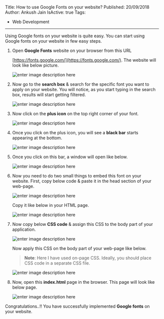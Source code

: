 Title: How to use Google Fonts on your website?
Published: 20/09/2018
Author: Ankush Jain
IsActive: true
Tags:
  - Web Development
---
Using Google fonts on your website is quite easy. You can start using Google fonts on your website in few easy steps. 

1.  Open **Google Fonts** website on your browser from this URL 

    [https://fonts.google.com/](https://fonts.google.com/).  The website will look like below picture.
  
    ![enter image description here](/img/blogs/how-to-use-google-fonts-on-your-website/how-to-use-google-fonts-on-your-website-1.png)

2.  Now go to the **search box** & search for the specific font you want to apply
on your website. You will notice, as you start typing in the search box, results will start getting filtered. 

    ![enter image description here](/img/blogs/how-to-use-google-fonts-on-your-website/how-to-use-google-fonts-on-your-website-2.png)

3.  Now click on the **plus icon** on the top right corner of your font.

    ![enter image description here](/img/blogs/how-to-use-google-fonts-on-your-website/how-to-use-google-fonts-on-your-website-3.png)

4.  Once you click on the plus icon, you will see a **black bar** starts
appearing at the bottom. 

    ![enter image description here](/img/blogs/how-to-use-google-fonts-on-your-website/how-to-use-google-fonts-on-your-website-4.png)

5.  Once you click on this bar, a window will open like below.  

    ![enter image description here](/img/blogs/how-to-use-google-fonts-on-your-website/how-to-use-google-fonts-on-your-website-5.png)

6.  Now you need to do two small things to embed this font on your
website. First, copy below code & paste it in the head section of your web-page. 

    ![enter image description here](/img/blogs/how-to-use-google-fonts-on-your-website/how-to-use-google-fonts-on-your-website-6.png) 
    
    Copy it like below in your HTML page. 
    
    ![enter image description here](/img/blogs/how-to-use-google-fonts-on-your-website/how-to-use-google-fonts-on-your-website-7.png)

7.  Now copy below **CSS code** & assign this CSS to the body part of your
application. 

    ![enter image description here](/img/blogs/how-to-use-google-fonts-on-your-website/how-to-use-google-fonts-on-your-website-8.png) 
    
    Now apply this CSS on the body part of your web-page like below.  

    > **Note**: Here I have used on-page CSS. Ideally, you should place CSS code in a separate CSS file.

    ![enter image description here](/img/blogs/how-to-use-google-fonts-on-your-website/how-to-use-google-fonts-on-your-website-9.png)

8. Now, open this **index.html** page in the browser. This page will look like below page. 

    ![enter image description here](/img/blogs/how-to-use-google-fonts-on-your-website/how-to-use-google-fonts-on-your-website-10.png)

Congratulations..!! You have successfully implemented **Google fonts** on your website. 

                